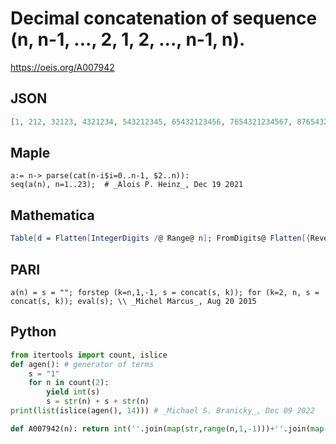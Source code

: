 # Decimal concatenation of sequence \(n, n\-1, \.\.\., 2, 1, 2, \.\.\., n\-1, n\)\.
https://oeis.org/A007942
## JSON
```JSON
[1, 212, 32123, 4321234, 543212345, 65432123456, 7654321234567, 876543212345678, 98765432123456789, 109876543212345678910, 1110987654321234567891011, 12111098765432123456789101112, 131211109876543212345678910111213, 1413121110987654321234567891011121314]
```
## Maple
```Maple
a:= n-> parse(cat(n-i$i=0..n-1, $2..n)):
seq(a(n), n=1..23);  # _Alois P. Heinz_, Dec 19 2021
```
## Mathematica
```Mathematica
Table[d = Flatten[IntegerDigits /@ Range@ n]; FromDigits@ Flatten[{Reverse@ d, Rest@ d}, 1], {n, 11}] (* _Michael De Vlieger_, Aug 20 2015 *)
```
## PARI
```PARI
a(n) = s = ""; forstep (k=n,1,-1, s = concat(s, k)); for (k=2, n, s = concat(s, k)); eval(s); \\ _Michel Marcus_, Aug 20 2015
```
## Python
```Python
from itertools import count, islice
def agen(): # generator of terms
    s = "1"
    for n in count(2):
        yield int(s)
        s = str(n) + s + str(n)
print(list(islice(agen(), 14))) # _Michael S. Branicky_, Dec 09 2022
```
```Python
def A007942(n): return int(''.join(map(str,range(n,1,-1)))+''.join(map(str,range(1,n+1)))) # _Chai Wah Wu_, Mar 21 2023
```
